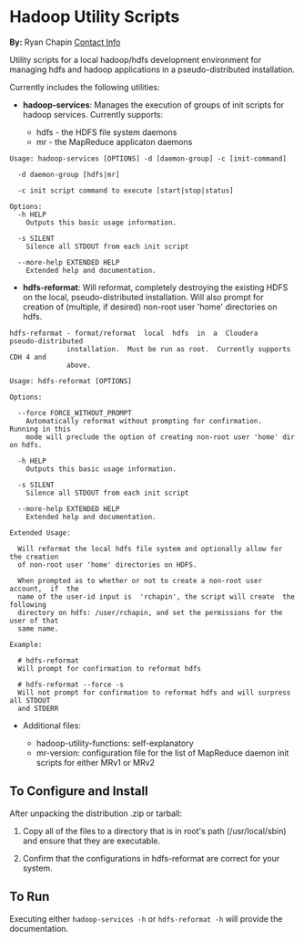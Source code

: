 # Hadoop Utility Scripts

**By:** Ryan Chapin [Contact Info](http://www.ryanchapin.com/contact.html)

Utility scripts for a local hadoop/hdfs development environment for managing hdfs and hadoop applications in a pseudo-distributed installation.

Currently includes the following utilities:

- **hadoop-services**:  Manages the execution of groups of init scripts for hadoop services.  Currently supports:

  * hdfs - the HDFS file system daemons
  * mr   - the MapReduce applicaton daemons

```
Usage: hadoop-services [OPTIONS] -d [daemon-group] -c [init-command]

  -d daemon-group [hdfs|mr]

  -c init script command to execute [start|stop|status]

Options:
  -h HELP
    Outputs this basic usage information.

  -s SILENT
    Silence all STDOUT from each init script

  --more-help EXTENDED HELP
    Extended help and documentation.
```

- **hdfs-reformat**:  Will reformat, completely destroying the existing HDFS on the local, pseudo-distributed installation.  Will also prompt for creation of (multiple, if desired) non-root user 'home' directories on hdfs.

```
hdfs-reformat - format/reformat  local  hdfs  in  a  Cloudera   pseudo-distributed
              installation.  Must be run as root.  Currently supports  CDH 4 and
              above.

Usage: hdfs-reformat [OPTIONS]

Options:

  --force FORCE_WITHOUT_PROMPT
    Automatically reformat without prompting for confirmation.  Running in this
    mode will preclude the option of creating non-root user 'home' dir on hdfs.

  -h HELP
    Outputs this basic usage information.

  -s SILENT
    Silence all STDOUT from each init script

  --more-help EXTENDED HELP
    Extended help and documentation.

Extended Usage:

  Will reformat the local hdfs file system and optionally allow for the creation
  of non-root user 'home' directories on HDFS.

  When prompted as to whether or not to create a non-root user account,  if  the
  name of the user-id input is  'rchapin', the script will create  the following
  directory on hdfs: /user/rchapin, and set the permissions for the user of that
  same name.

Example:

  # hdfs-reformat
  Will prompt for confirmation to reformat hdfs

  # hdfs-reformat --force -s
  Will not prompt for confirmation to reformat hdfs and will surpress all STDOUT
  and STDERR
```

- Additional files:

  * hadoop-utility-functions: self-explanatory
  * mr-version: configuration file for the list of MapReduce daemon init scripts for either MRv1 or MRv2


## To Configure and Install

After unpacking the distribution .zip or tarball:

1.  Copy all of the files to a directory that is in root's path (/usr/local/sbin) and ensure that they are executable.

2.  Confirm that the configurations in hdfs-reformat are correct for your system.

## To Run

Executing either ```hadoop-services -h``` or ```hdfs-reformat -h``` will provide the documentation.
